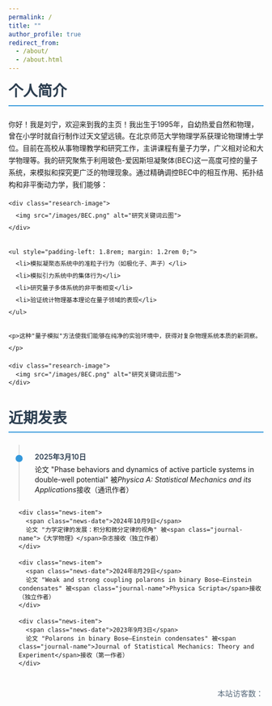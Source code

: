 ```yaml
---
permalink: /
title: ""
author_profile: true
redirect_from: 
  - /about/
  - /about.html
---
```


<style>
  .section {
    margin-bottom: 2.5rem;
  }
  
  .section-title {
    margin: 0 0 1.5rem 0;
    font-size: 1.8rem;
    color: #2c3e50;
    padding-bottom: 0.6rem;
    border-bottom: 2px solid #3498db;
  }
  
  .about-content {
    line-height: 1.7;
  }
  
  .research-image {
    text-align: center;
    margin: 1.8rem auto;
    max-width: 75%;
  }
  
  .research-image img {
    max-width: 100%;
    height: auto;
    border-radius: 4px;
    display: block; /* 修复图片显示问题 */
  }
  
  .news-container {
    position: relative;
    padding-left: 20px;
    margin-top: 1.5rem;
  }
  
  .news-item {
    position: relative;
    padding: 0.8rem 0 0.8rem 30px;
    margin-bottom: 0.5rem;
    border-left: 2px solid #e0e0e0;
  }
  
  .news-item:before {
    content: "";
    position: absolute;
    left: -8px;
    top: 20px;
    width: 14px;
    height: 14px;
    border-radius: 50%;
    background: #3498db;
  }
  
  .news-date {
    font-weight: 600;
    color: #2c3e50;
    display: block;
    margin-bottom: 0.3rem;
  }
  
  .journal-name {
    font-style: italic; /* 期刊改为斜体 */
  }
  
  .visitor-counter {
    text-align: right;
    margin: 2rem 0;
    font-size: 0.95rem;
    color: #5a6c7d;
  }
</style>

<div class="section">
  <h2 class="section-title">个人简介</h2>
  
  <div class="about-content">
    <p>你好！我是刘宁，欢迎来到我的主页！我出生于1995年，自幼热爱自然和物理，曾在小学时就自行制作过天文望远镜。在北京师范大学物理学系获理论物理博士学位。目前在高校从事物理教学和研究工作，主讲课程有量子力学，广义相对论和大学物理等。我的研究聚焦于利用玻色-爱因斯坦凝聚体(BEC)这一高度可控的量子系统，来模拟和探究更广泛的物理现象。通过精确调控BEC中的相互作用、拓扑结构和非平衡动力学，我们能够：</p>
    
    <div class="research-image">
      <img src="/images/BEC.png" alt="研究关键词云图">
    </div>
    
    <ul style="padding-left: 1.8rem; margin: 1.2rem 0;">
      <li>模拟凝聚态系统中的准粒子行为（如极化子、声子）</li>
      <li>模拟引力系统中的集体行为</li>
      <li>研究量子多体系统的非平衡相变</li>
      <li>验证统计物理基本理论在量子领域的表现</li>
    </ul>
    
    <p>这种"量子模拟"方法使我们能够在纯净的实验环境中，获得对复杂物理系统本质的新洞察。</p>
  </div>

    <div class="research-image">
      <img src="/images/BEC.png" alt="研究关键词云图">
    </div>
</div>

<div class="section">
  <h2 class="section-title">近期发表</h2>
  
  <div class="news-container">
    <div class="news-item">
      <span class="news-date">2025年3月10日</span>
      论文 "Phase behaviors and dynamics of active particle systems in double-well potential" 被<span class="journal-name">Physica A: Statistical Mechanics and its Applications</span>接收（通讯作者）
    </div>
    
    <div class="news-item">
      <span class="news-date">2024年10月9日</span>
      论文 "力学定律的发展：积分和微分定律的视角" 被<span class="journal-name">《大学物理》</span>杂志接收（独立作者）
    </div>
    
    <div class="news-item">
      <span class="news-date">2024年8月29日</span>
      论文 "Weak and strong coupling polarons in binary Bose–Einstein condensates" 被<span class="journal-name">Physica Scripta</span>接收（独立作者）
    </div>
    
    <div class="news-item">
      <span class="news-date">2023年9月3日</span>
      论文 "Polarons in binary Bose–Einstein condensates" 被<span class="journal-name">Journal of Statistical Mechanics: Theory and Experiment</span>接收（第一作者）
    </div>
  </div>
</div>

<div class="visitor-counter">
  <span id="busuanzi_container_site_uv">本站访客数：<span id="busuanzi_value_site_uv"></span></span>
</div>

<script async src="//busuanzi.ibruce.info/busuanzi/2.3/busuanzi.pure.mini.js"></script>
